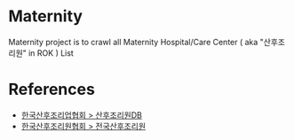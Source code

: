 # Maternity
Maternity project is to crawl all Maternity Hospital/Care Center ( aka "산후조리원" in ROK ) List

# References
- [한국산후조리업협회 > 산후조리원DB](http://www.shjw.or.kr/bbs/board.php?bo_table=postnataldb)
- [한국산후조리원협회 > 전국산후조리원](http://www.shj.or.kr/default/store/store_01.php?topmenu=2&left=1)
